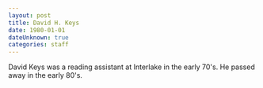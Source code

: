 ```yaml
---
layout: post
title: David H. Keys
date: 1980-01-01
dateUnknown: true
categories: staff
---
```

David Keys was a reading assistant at Interlake in the early 70's.  He passed away in the early 80's.

